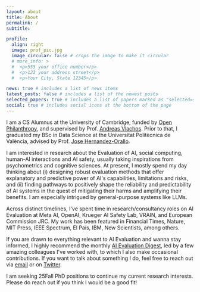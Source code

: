 ```yaml
---
layout: about
title: About
permalink: /
subtitle: 

profile:
  align: right
  image: prof_pic.jpg
  image_circular: false # crops the image to make it circular
  # more_info: >
  #  <p>555 your office number</p>
  #  <p>123 your address street</p>
  #  <p>Your City, State 12345</p>

news: true # includes a list of news items
latest_posts: false # includes a list of the newest posts
selected_papers: true # includes a list of papers marked as "selected={true}"
social: true # includes social icons at the bottom of the page
---
```


I am a CS Alumnus at the University of Cambridge, funded by [Open Philanthropy][op], and supervised by Prof. [Andreas Vlachos][avlachos]. Prior to that, I graduated my BSc in Data Science at the Universitat Politècnica de València, advised by Prof. [Jose Hernandez-Orallo][jhorallo].

I am interested in research about the Evaluation of AI, social computing, human-AI interactions and AI safety, usually taking inspirations from psychometrics and cognitive sciences. At present, I mostly spend my day thinking about (i) designing robust evaluation methods that offer explanatory and predictive power of AI's capabilities, limitations and risks, and (ii) finding pathways to positively shape the reliability and predictability of AI systems in the quest of mitigating their harms and amplifying their benefits. I am especially intrigued by general-purpose systems like LLMs.

Across distinct timelines, I've spent time in research/consultancy roles on AI Evaluation at Meta AI, OpenAI, Krueger AI Safety Lab, VRAIN, and European Commission JRC. My work has been featured in Financial Times, Nature, MIT Press, IEEE Spectrum, El País, IBM, New Scientists, among others.

If you are drawn to everything relevant to AI Evaluation and wanna stay informed, I highly recommend the monthly [AI Evaluation Digest][aied], led by a few amazing colleagues I've worked with, to which I also make occasional contributions. If you want to talk about something I do, feel free to reach out via [email](lexinzhouds@gmail.com) or on [Twitter](https://x.com/lexin_zhou).

I am seeking 25Fall PhD positions to continue my current research interests. Please do reach out if you think I would be a good fit!

[op]: https://www.openphilanthropy.org/
[jhorallo]: https://josephorallo.webs.upv.es/
[avlachos]: https://andreasvlachos.github.io/
[aied]: https://aievaluation.substack.com/
